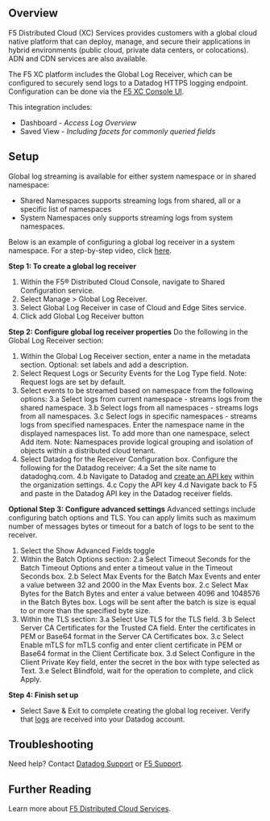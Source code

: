 ## Overview

F5 Distributed Cloud (XC) Services provides customers with a global cloud native platform that can deploy, manage, and secure their applications in hybrid environments (public cloud, private data centers, or colocations). ADN and CDN services are also available. 

The F5 XC platform includes the Global Log Receiver, which can be configured to securely send logs to a Datadog HTTPS logging endpoint. Configuration can be done via the [F5 XC Console UI][6].


This integration includes:

- Dashboard - *Access Log Overview*
- Saved View - *Including facets for commonly queried fields*

## Setup

Global log streaming is available for either system namespace or in shared namespace:
- Shared Namespaces supports streaming logs from shared, all or a specific list of namespaces
- System Namespaces only supports streaming logs from system namespaces.

Below is an example of configuring a global log receiver in a system namespace. For a step-by-step video, click [here][11].

**Step 1: To create a global log receiver**

1. Within the F5® Distributed Cloud Console, navigate to Shared Configuration service.
2. Select Manage > Global Log Receiver.
3. Select Global Log Receiver in case of Cloud and Edge Sites service.
4. Click add Global Log Receiver button



**Step 2: Configure global log receiver properties**
Do the following in the Global Log Receiver section:

1. Within the Global Log Receiver section, enter a name in the metadata section. Optional: set labels and add a description.
2. Select Request Logs or Security Events for the Log Type field. Note: Request logs are set by default.
3. Select events to be streamed based on namespace from the following options:
	3.a Select logs from current namespace - streams logs from the shared namespace.
	3.b Select logs from all namespaces - streams logs from all namespaces.
	3.c Select logs in specific namespaces - streams logs from specified namespaces. Enter the namespace name in the displayed namespaces list. To add more than one namespace, select Add item. Note: Namespaces provide logical grouping and isolation of objects within a distributed cloud tenant.
4. Select Datadog for the Receiver Configuration box. Configure the following for the Datadog receiver:
 	4.a Set the site name to datadoghq.com.
	4.b Navigate to Datadog and [create an API key][8] within the organization settings. 
	4.c Copy the API key
	4.d Navigate back to F5 and paste in the Datadog API key in the Datadog receiver fields.

**Optional Step 3: Configure advanced settings**
Advanced settings include configuring batch options and TLS. You can apply limits such as maximum number of messages bytes or timeout for a batch of logs to be sent to the receiver.

1. Select the Show Advanced Fields toggle
2. Within the Batch Options section:
	 2.a Select Timeout Seconds for the Batch Timeout Options and enter a timeout value in the Timeout Seconds box.
	 2.b Select Max Events for the Batch Max Events and enter a value between 32 and 2000 in the Max Events box.
	 2.c Select Max Bytes for the Batch Bytes and enter a value between 4096 and 1048576 in the Batch Bytes box. Logs will be sent after the batch is size is equal to or more than the specified byte size.
3. Within the TLS section:
	 3.a Select Use TLS for the TLS field.
	 3.b Select Server CA Certificates for the Trusted CA field. Enter the certificates in PEM or Base64 format in the Server CA Certificates box.
	 3.c Select Enable mTLS for mTLS config and enter client certificate in PEM or Base64 format in the Client Certificate box.
	 3.d Select Configure in the Client Private Key field, enter the secret in the box with type selected as Text.
	 3.e Select Blindfold, wait for the operation to complete, and click Apply.

**Step 4: Finish set up**

- Select Save & Exit to complete creating the global log receiver. Verify that [logs][9] are received into your Datadog account.


## Troubleshooting

Need help? Contact [Datadog Support][5] or [F5 Support][10].

## Further Reading

Learn more about [F5 Distributed Cloud Services][7].

[3]: images/image-0.png
[4]: images/logreceiver-config.png
[5]: http://docs.datadoghq.com/help/
[6]: https://www.f5.com/cloud/products/distributed-cloud-console
[7]: https://www.f5.com/cloud
[8]: https://docs.datadoghq.com/account_management/api-app-keys/
[9]: https://app.datadoghq.com/logs
[10]: https://docs.cloud.f5.com/docs/support/support
[11]: https://youtu.be/VUtXCUngiw8
